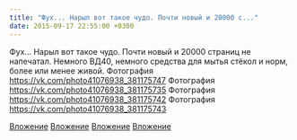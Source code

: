 ```yaml
---
title: "Фух... Нарыл вот такое чудо. Почти новый и 20000 с..."
date: 2015-09-17 22:55:00 +0300
---
```


Фух... Нарыл вот такое чудо. Почти новый и 20000 страниц не напечатал. Немного ВД40, немного средства для мытья стёкол и норм, более или менее живой.
Фотография
https://vk.com/photo41076938_381175747
Фотография
https://vk.com/photo41076938_381175735
Фотография
https://vk.com/photo41076938_381175742
Фотография
https://vk.com/photo41076938_381175743

[Вложение](https://vk.com/photo41076938_381175747)
[Вложение](https://vk.com/photo41076938_381175735)
[Вложение](https://vk.com/photo41076938_381175742)
[Вложение](https://vk.com/photo41076938_381175743)
